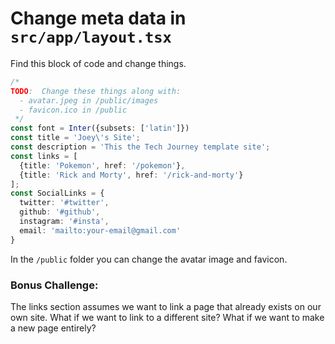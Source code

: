 # Change meta data in `src/app/layout.tsx`

Find this block of code and change things.

```typescript
/*
TODO:  Change these things along with:
  - avatar.jpeg in /public/images
  - favicon.ico in /public
 */
const font = Inter({subsets: ['latin']})
const title = 'Joey\'s Site';
const description = 'This the Tech Journey template site';
const links = [
  {title: 'Pokemon', href: '/pokemon'},
  {title: 'Rick and Morty', href: '/rick-and-morty'}
];
const SocialLinks = {
  twitter: '#twitter',
  github: '#github',
  instagram: '#insta',
  email: 'mailto:your-email@gmail.com'
}
```

In the `/public` folder you can change the avatar image and favicon.

### Bonus Challenge: 
The links section assumes we want to link a page that already exists on our own site. What if we want to link to a different site?
What if we want to make a new page entirely?
